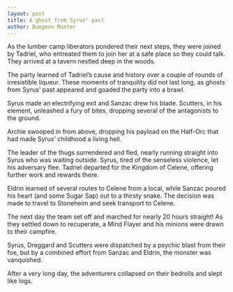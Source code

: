 ```yaml
---
layout: post
title: A ghost from Syrus' past
author: Dungeon Master
---
```


As the lumber camp liberators pondered their next steps, they were joined by Tadriel, who entreated them to join her at a safe place so they could talk. They arrived at a tavern nestled deep in the woods.

The party learned of Tadriel’s cause and history over a couple of rounds of irresistible liqueur. These moments of tranquility did not last long, as ghosts from Syrus’ past appeared and goaded the party into a brawl.

Syrus made an electrifying exit and Sanzac drew his blade. Scutters, in his element, unleashed a fury of bites, dropping several of the antagonists to the ground.

Archie swooped in from above, dropping his payload on the Half-Orc that had made Syrus’ childhood a living hell.

The leader of the thugs surrendered and fled, nearly running straight into Syrus who was waiting outside. Syrus, tired of the senseless violence, let his adversary flee. Tadriel departed for the Kingdom of Celene, offering further work and rewards there.

Eldrin learned of several routes to Celene from a local, while Sanzac poured his heart (and some Sugar Sap) out to a thirsty snake. The decision was made to travel to Stoneheim and seek transport to Celene.

The next day the team set off and marched for nearly 20 hours straight! As they settled down to recuperate, a Mind Flayer and his minions were drawn to their campfire.

Syrus, Dreggard and Scutters were dispatched by a psychic blast from their foe, but by a combined effort from Sanzac and Eldrin, the monster was vanquished.

After a very long day, the adventurers collapsed on their bedrolls and slept like logs.